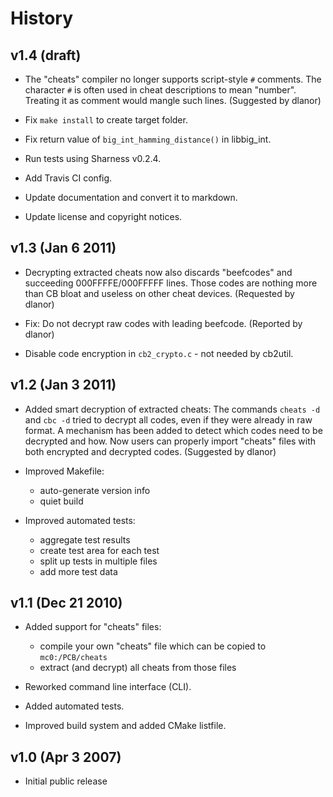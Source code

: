 History
=======


v1.4 (draft)
------------

* The "cheats" compiler no longer supports script-style `#` comments. The
  character `#` is often used in cheat descriptions to mean "number".
  Treating it as comment would mangle such lines. (Suggested by dlanor)

* Fix `make install` to create target folder.

* Fix return value of `big_int_hamming_distance()` in libbig_int.

* Run tests using Sharness v0.2.4.

* Add Travis CI config.

* Update documentation and convert it to markdown.

* Update license and copyright notices.


v1.3 (Jan 6 2011)
-----------------

* Decrypting extracted cheats now also discards "beefcodes" and succeeding
  000FFFFE/000FFFFF lines. Those codes are nothing more than CB bloat and
  useless on other cheat devices. (Requested by dlanor)

* Fix: Do not decrypt raw codes with leading beefcode. (Reported by dlanor)

* Disable code encryption in `cb2_crypto.c` - not needed by cb2util.


v1.2 (Jan 3 2011)
-----------------

* Added smart decryption of extracted cheats:
  The commands `cheats -d` and `cbc -d` tried to decrypt all codes, even if
  they were already in raw format. A mechanism has been added to detect which
  codes need to be decrypted and how. Now users can properly import "cheats"
  files with both encrypted and decrypted codes. (Suggested by dlanor)

* Improved Makefile:
  - auto-generate version info
  - quiet build

* Improved automated tests:
  - aggregate test results
  - create test area for each test
  - split up tests in multiple files
  - add more test data


v1.1 (Dec 21 2010)
------------------

* Added support for "cheats" files:
  - compile your own "cheats" file which can be copied to `mc0:/PCB/cheats`
  - extract (and decrypt) all cheats from those files

* Reworked command line interface (CLI).

* Added automated tests.

* Improved build system and added CMake listfile.


v1.0 (Apr 3 2007)
-----------------

* Initial public release
